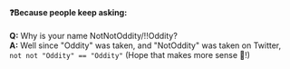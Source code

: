 #### ❓Because people keep asking:
**Q:** Why is your name NotNotOddity/!!Oddity?    
**A:** Well since "Oddity" was taken, and "NotOddity" was taken on Twitter, `not not "Oddity" == "Oddity"` (Hope that makes more sense 🤔!)

<!--
**NotOddity/NotOddity** is a ✨ _special_ ✨ repository because its `README.md` (this file) appears on your GitHub profile.

Here are some ideas to get you started:

- 🔭 I’m currently working on ...
- 🌱 I’m currently learning ...
- 👯 I’m looking to collaborate on ...
- 🤔 I’m looking for help with ...
- 💬 Ask me about ...
- 📫 How to reach me: ...
- 😄 Pronouns: ...
- ⚡ Fun fact: ...
-->
